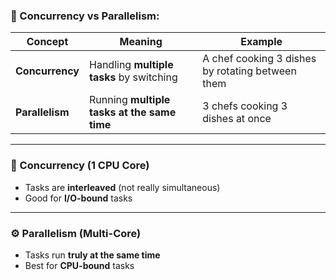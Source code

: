 ### 🧠 Concurrency vs Parallelism:

| Concept         | Meaning                                     | Example                                          |
| --------------- | ------------------------------------------- | ------------------------------------------------ |
| **Concurrency** | Handling **multiple tasks** by switching    | A chef cooking 3 dishes by rotating between them |
| **Parallelism** | Running **multiple tasks at the same time** | 3 chefs cooking 3 dishes at once                 |

---

### 🧵 Concurrency (1 CPU Core)

* Tasks are **interleaved** (not really simultaneous)
* Good for **I/O-bound** tasks

---

### ⚙️ Parallelism (Multi-Core)

* Tasks run **truly at the same time**
* Best for **CPU-bound** tasks

